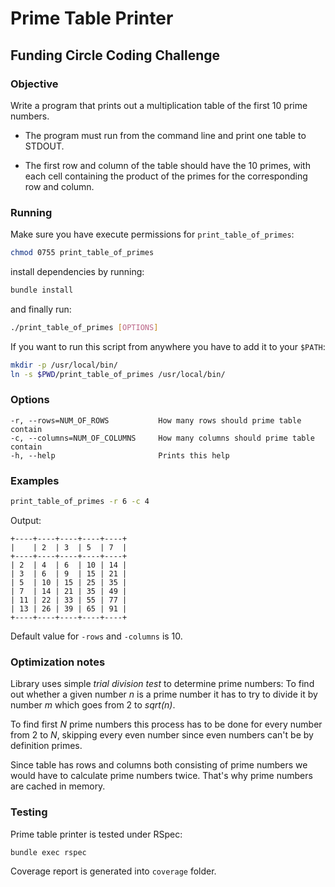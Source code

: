 # Prime Table Printer

## Funding Circle Coding Challenge 

### Objective 

Write a program that prints out a multiplication table of the first 10 prime numbers. 
   
   - The program must run from the command line and print one table to STDOUT. 
   
   - The first row and column of the table should have the 10 primes, with each cell containing the product of the primes for the corresponding row and column. 

### Running

Make sure you have execute permissions for `print_table_of_primes`:

```Bash
chmod 0755 print_table_of_primes
```

install dependencies by running:

```Bash
bundle install
```

and finally run:

```Bash
./print_table_of_primes [OPTIONS]
```

If you want to run this script from anywhere you have to add it to your `$PATH`:

```Bash
mkdir -p /usr/local/bin/
ln -s $PWD/print_table_of_primes /usr/local/bin/
```

### Options

    -r, --rows=NUM_OF_ROWS           How many rows should prime table contain
    -c, --columns=NUM_OF_COLUMNS     How many columns should prime table contain
    -h, --help                       Prints this help

### Examples


```Bash
print_table_of_primes -r 6 -c 4
```
Output:
```
+----+----+----+----+----+
|    | 2  | 3  | 5  | 7  |
+----+----+----+----+----+
| 2  | 4  | 6  | 10 | 14 |
| 3  | 6  | 9  | 15 | 21 |
| 5  | 10 | 15 | 25 | 35 |
| 7  | 14 | 21 | 35 | 49 |
| 11 | 22 | 33 | 55 | 77 |
| 13 | 26 | 39 | 65 | 91 |
+----+----+----+----+----+
```

Default value for `-rows` and `-columns` is 10.

### Optimization notes

Library uses simple _trial division test_ to determine prime numbers: 
To find out whether a given number *n* is a prime number it has to try to divide it by number *m* which goes from 2 to _sqrt(n)_. 

To find first *N*
prime numbers this process has to be done for every number from 2 to *N*, skipping every even number since even numbers can't be by definition primes. 

Since table has rows and columns both consisting of prime numbers we would have to calculate prime numbers twice. That's why prime numbers are cached in memory.

### Testing

Prime table printer is tested under RSpec:

```Bash
bundle exec rspec
```

Coverage report is generated into `coverage` folder.